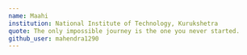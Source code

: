 ```yaml
---
name: Maahi
institution: National Institute of Technology, Kurukshetra
quote: The only impossible journey is the one you never started.
github_user: mahendra1290
---
```

